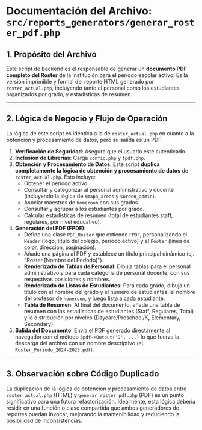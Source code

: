 # Documentación del Archivo: `src/reports_generators/generar_roster_pdf.php`

## 1. Propósito del Archivo

Este script de backend es el responsable de generar un **documento PDF completo del Roster** de la institución para el período escolar activo. Es la versión imprimible y formal del reporte HTML generado por `roster_actual.php`, incluyendo tanto el personal como los estudiantes organizados por grado, y estadísticas de resumen.

---

## 2. Lógica de Negocio y Flujo de Operación

La lógica de este script es idéntica a la de `roster_actual.php` en cuanto a la obtención y procesamiento de datos, pero su salida es un PDF.

1.  **Verificación de Seguridad**: Asegura que el usuario esté autenticado.
2.  **Inclusión de Librerías**: Carga `config.php` y `fpdf.php`.
3.  **Obtención y Procesamiento de Datos**: Este script **duplica completamente la lógica de obtención y procesamiento de datos** de `roster_actual.php`. Esto incluye:
    *   Obtener el período activo.
    *   Consultar y categorizar al personal administrativo y docente (incluyendo la lógica de `$mapa_areas` y `$orden_admin`).
    *   Asociar maestros de `homeroom` con sus grados.
    *   Consultar y agrupar a los estudiantes por grado.
    *   Calcular estadísticas de resumen (total de estudiantes staff, regulares, por nivel educativo).
4.  **Generación del PDF (FPDF)**: 
    *   Define una clase `PDF_Roster` que extiende `FPDF`, personalizando el `Header` (logo, título del colegio, período activo) y el `Footer` (línea de color, dirección, paginación).
    *   Añade una página al PDF y establece un título principal dinámico (ej. "Roster [Nombre del Período]").
    *   **Renderizado de Tablas de Personal**: Dibuja tablas para el personal administrativo y para cada categoría de personal docente, con sus respectivas posiciones y nombres.
    *   **Renderizado de Listas de Estudiantes**: Para cada grado, dibuja un título con el nombre del grado y el número de estudiantes, el nombre del profesor de `homeroom`, y luego lista a cada estudiante.
    *   **Tabla de Resumen**: Al final del documento, añade una tabla de resumen con las estadísticas de estudiantes (Staff, Regulares, Total) y la distribución por niveles (Daycare/Preschool/K, Elementary, Secondary).
5.  **Salida del Documento**: Envía el PDF generado directamente al navegador con el método `$pdf->Output('D', ...)` lo que fuerza la descarga del archivo con un nombre descriptivo (ej. `Roster_Periodo_2024-2025.pdf`).

---

## 3. Observación sobre Código Duplicado

La duplicación de la lógica de obtención y procesamiento de datos entre `roster_actual.php` (HTML) y `generar_roster_pdf.php` (PDF) es un punto significativo para una futura refactorización. Idealmente, esta lógica debería residir en una función o clase compartida que ambos generadores de reportes puedan invocar, mejorando la mantenibilidad y reduciendo la posibilidad de inconsistencias.
